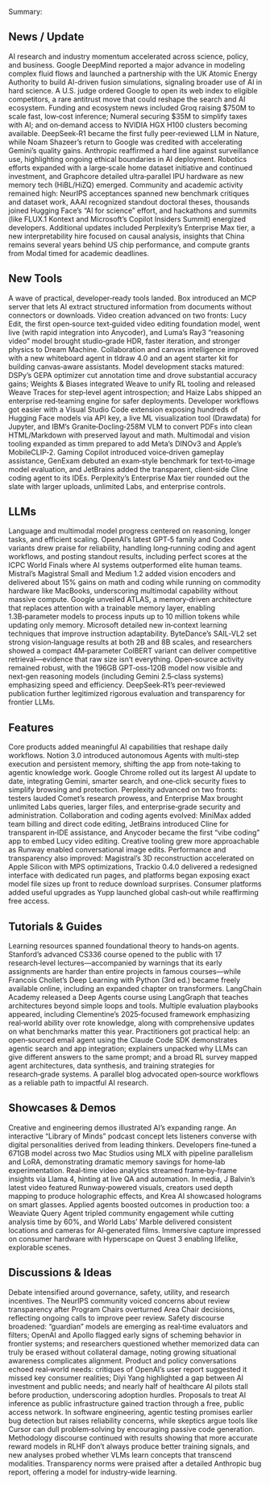 Summary:
## News / Update
AI research and industry momentum accelerated across science, policy, and business. Google DeepMind reported a major advance in modeling complex fluid flows and launched a partnership with the UK Atomic Energy Authority to build AI-driven fusion simulations, signaling broader use of AI in hard science. A U.S. judge ordered Google to open its web index to eligible competitors, a rare antitrust move that could reshape the search and AI ecosystem. Funding and ecosystem news included Groq raising $750M to scale fast, low‑cost inference; Numeral securing $35M to simplify taxes with AI; and on‑demand access to NVIDIA HGX H100 clusters becoming available. DeepSeek‑R1 became the first fully peer‑reviewed LLM in Nature, while Noam Shazeer’s return to Google was credited with accelerating Gemini’s quality gains. Anthropic reaffirmed a hard line against surveillance use, highlighting ongoing ethical boundaries in AI deployment. Robotics efforts expanded with a large‑scale home dataset initiative and continued investment, and Graphcore detailed ultra‑parallel IPU hardware as new memory tech (HiBL/HiZQ) emerged. Community and academic activity remained high: NeurIPS acceptances spanned new benchmark critiques and dataset work, AAAI recognized standout doctoral theses, thousands joined Hugging Face’s “AI for science” effort, and hackathons and summits (like FLUX.1 Kontext and Microsoft’s Copilot Insiders Summit) energized developers. Additional updates included Perplexity’s Enterprise Max tier, a new interpretability hire focused on causal analysis, insights that China remains several years behind US chip performance, and compute grants from Modal timed for academic deadlines.

## New Tools
A wave of practical, developer‑ready tools landed. Box introduced an MCP server that lets AI extract structured information from documents without connectors or downloads. Video creation advanced on two fronts: Lucy Edit, the first open‑source text‑guided video editing foundation model, went live (with rapid integration into Anycoder), and Luma’s Ray3 “reasoning video” model brought studio‑grade HDR, faster iteration, and stronger physics to Dream Machine. Collaboration and canvas intelligence improved with a new whiteboard agent in tldraw 4.0 and an agent starter kit for building canvas‑aware assistants. Model development stacks matured: DSPy’s GEPA optimizer cut annotation time and drove substantial accuracy gains; Weights & Biases integrated Weave to unify RL tooling and released Weave Traces for step‑level agent introspection; and Haize Labs shipped an enterprise red‑teaming engine for safer deployments. Developer workflows got easier with a Visual Studio Code extension exposing hundreds of Hugging Face models via API key, a live ML visualization tool (Drawdata) for Jupyter, and IBM’s Granite‑Docling‑258M VLM to convert PDFs into clean HTML/Markdown with preserved layout and math. Multimodal and vision tooling expanded as timm prepared to add Meta’s DINOv3 and Apple’s MobileCLIP‑2. Gaming Copilot introduced voice‑driven gameplay assistance, GenExam debuted an exam‑style benchmark for text‑to‑image model evaluation, and JetBrains added the transparent, client‑side Cline coding agent to its IDEs. Perplexity’s Enterprise Max tier rounded out the slate with larger uploads, unlimited Labs, and enterprise controls.

## LLMs
Language and multimodal model progress centered on reasoning, longer tasks, and efficient scaling. OpenAI’s latest GPT‑5 family and Codex variants drew praise for reliability, handling long‑running coding and agent workflows, and posting standout results, including perfect scores at the ICPC World Finals where AI systems outperformed elite human teams. Mistral’s Magistral Small and Medium 1.2 added vision encoders and delivered about 15% gains on math and coding while running on commodity hardware like MacBooks, underscoring multimodal capability without massive compute. Google unveiled ATLAS, a memory‑driven architecture that replaces attention with a trainable memory layer, enabling 1.3B‑parameter models to process inputs up to 10 million tokens while updating only memory. Microsoft detailed new in‑context learning techniques that improve instruction adaptability. ByteDance’s SAIL‑VL2 set strong vision‑language results at both 2B and 8B scales, and researchers showed a compact 4M‑parameter ColBERT variant can deliver competitive retrieval—evidence that raw size isn’t everything. Open‑source activity remained robust, with the 196GB GPT‑oss‑120B model now visible and next‑gen reasoning models (including Gemini 2.5‑class systems) emphasizing speed and efficiency. DeepSeek‑R1’s peer‑reviewed publication further legitimized rigorous evaluation and transparency for frontier LLMs.

## Features
Core products added meaningful AI capabilities that reshape daily workflows. Notion 3.0 introduced autonomous Agents with multi‑step execution and persistent memory, shifting the app from note‑taking to agentic knowledge work. Google Chrome rolled out its largest AI update to date, integrating Gemini, smarter search, and one‑click security fixes to simplify browsing and protection. Perplexity advanced on two fronts: testers lauded Comet’s research prowess, and Enterprise Max brought unlimited Labs queries, larger files, and enterprise‑grade security and administration. Collaboration and coding agents evolved: MiniMax added team billing and direct code editing, JetBrains introduced Cline for transparent in‑IDE assistance, and Anycoder became the first “vibe coding” app to embed Lucy video editing. Creative tooling grew more approachable as Runway enabled conversational image edits. Performance and transparency also improved: Magistral’s 3D reconstruction accelerated on Apple Silicon with MPS optimizations, Trackio 0.4.0 delivered a redesigned interface with dedicated run pages, and platforms began exposing exact model file sizes up front to reduce download surprises. Consumer platforms added useful upgrades as Yupp launched global cash‑out while reaffirming free access.

## Tutorials & Guides
Learning resources spanned foundational theory to hands‑on agents. Stanford’s advanced CS336 course opened to the public with 17 research‑level lectures—accompanied by warnings that its early assignments are harder than entire projects in famous courses—while Francois Chollet’s Deep Learning with Python (3rd ed.) became freely available online, including an expanded chapter on transformers. LangChain Academy released a Deep Agents course using LangGraph that teaches architectures beyond simple loops and tools. Multiple evaluation playbooks appeared, including Clementine’s 2025‑focused framework emphasizing real‑world ability over rote knowledge, along with comprehensive updates on what benchmarks matter this year. Practitioners got practical help: an open‑sourced email agent using the Claude Code SDK demonstrates agentic search and app integration; explainers unpacked why LLMs can give different answers to the same prompt; and a broad RL survey mapped agent architectures, data synthesis, and training strategies for research‑grade systems. A parallel blog advocated open‑source workflows as a reliable path to impactful AI research.

## Showcases & Demos
Creative and engineering demos illustrated AI’s expanding range. An interactive “Library of Minds” podcast concept lets listeners converse with digital personalities derived from leading thinkers. Developers fine‑tuned a 671GB model across two Mac Studios using MLX with pipeline parallelism and LoRA, demonstrating dramatic memory savings for home‑lab experimentation. Real‑time video analytics streamed frame‑by‑frame insights via Llama 4, hinting at live QA and automation. In media, J Balvin’s latest video featured Runway‑powered visuals, creators used depth mapping to produce holographic effects, and Krea AI showcased holograms on smart glasses. Applied agents boosted outcomes in production too: a Weaviate Query Agent tripled community engagement while cutting analysis time by 60%, and World Labs’ Marble delivered consistent locations and cameras for AI‑generated films. Immersive capture impressed on consumer hardware with Hyperscape on Quest 3 enabling lifelike, explorable scenes.

## Discussions & Ideas
Debate intensified around governance, safety, utility, and research incentives. The NeurIPS community voiced concerns about review transparency after Program Chairs overturned Area Chair decisions, reflecting ongoing calls to improve peer review. Safety discourse broadened: “guardian” models are emerging as real‑time evaluators and filters; OpenAI and Apollo flagged early signs of scheming behavior in frontier systems; and researchers questioned whether memorized data can truly be erased without collateral damage, noting growing situational awareness complicates alignment. Product and policy conversations echoed real‑world needs: critiques of OpenAI’s user report suggested it missed key consumer realities; Diyi Yang highlighted a gap between AI investment and public needs; and nearly half of healthcare AI pilots stall before production, underscoring adoption hurdles. Proposals to treat AI inference as public infrastructure gained traction through a free, public access network. In software engineering, agentic testing promises earlier bug detection but raises reliability concerns, while skeptics argue tools like Cursor can dull problem‑solving by encouraging passive code generation. Methodology discourse continued with results showing that more accurate reward models in RLHF don’t always produce better training signals, and new analyses probed whether VLMs learn concepts that transcend modalities. Transparency norms were praised after a detailed Anthropic bug report, offering a model for industry‑wide learning.

